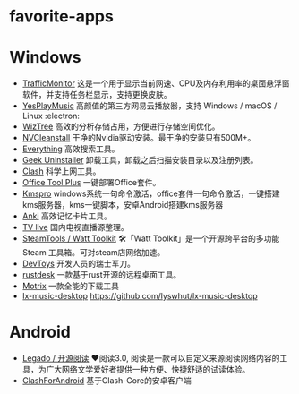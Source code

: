 # favorite-apps


# Windows
* [TrafficMonitor](https://github.com/zhongyang219/TrafficMonitor)  这是一个用于显示当前网速、CPU及内存利用率的桌面悬浮窗软件，并支持任务栏显示，支持更换皮肤。
* [YesPlayMusic](https://github.com/qier222/YesPlayMusic) 高颜值的第三方网易云播放器，支持 Windows / macOS / Linux :electron:
* [WizTree](https://diskanalyzer.com/) 高效的分析存储占用，方便进行存储空间优化。
* [NVCleanstall](https://www.techpowerup.com/download/techpowerup-nvcleanstall/) 干净的Nvidia驱动安装。最干净的安装只有500M+。
* [Everything](https://www.voidtools.com/zh-cn/) 高效搜索工具。
* [Geek Uninstaller](https://geekuninstaller.com/download) 卸载工具，卸载之后扫描安装目录以及注册列表。
* [Clash](https://github.com/Fndroid/clash_for_windows_pkg) 科学上网工具。
* [Office Tool Plus](https://otp.landian.vip/zh-cn/) 一键部署Office套件。
* [Kmspro](https://github.com/dylanbai8/kmspro) windows系统一句命令激活，office套件一句命令激活，一键搭建kms服务器，kms一键脚本，安卓Android搭建kms服务器
* [Anki](https://apps.ankiweb.net/) 高效记忆卡片工具。
* [TV live](https://github.com/fanmingming/live) 国内电视直播源整理。
* [SteamTools / Watt Toolkit](https://github.com/BeyondDimension/SteamTools) 🛠「Watt Toolkit」是一个开源跨平台的多功能 Steam 工具箱。可对steam店网络加速。
* [DevToys](https://github.com/veler/DevToys) 开发人员的瑞士军刀。
* [rustdesk](https://github.com/rustdesk/rustdesk) 一款基于rust开源的远程桌面工具。
* [Motrix](https://github.com/agalwood/Motrix) 一款全能的下载工具
* [lx-music-desktop](https://github.com/lyswhut/lx-music-desktop) https://github.com/lyswhut/lx-music-desktop

# Android
* [Legado / 开源阅读](https://github.com/gedoor/legado) ❤️阅读3.0, 阅读是一款可以自定义来源阅读网络内容的工具，为广大网络文学爱好者提供一种方便、快捷舒适的试读体验。
* [ClashForAndroid](https://github.com/Kr328/ClashForAndroid) 基于Clash-Core的安卓客户端
